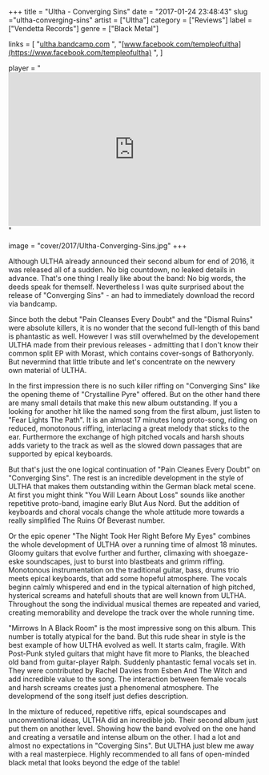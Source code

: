 +++
title = "Ultha - Converging Sins"
date = "2017-01-24 23:48:43"
slug ="ultha-converging-sins"
artist = ["Ultha"]
category = ["Reviews"]
label = ["Vendetta Records"]
genre = ["Black Metal"]

links = [
    "[ultha.bandcamp.com](https://ultha.bandcamp.com)  ",
    "[www.facebook.com/templeofultha](https://www.facebook.com/templeofultha) ",
]

player = "<iframe style='border: 0; width: 100%; height: 307px;' src='https://bandcamp.com/EmbeddedPlayer/album=1203385701/size=large/bgcol=333333/linkcol=ffffff/artwork=none/transparent=true/' seamless><a href='http://ultha.bandcamp.com/album/converging-sins'>Converging Sins by ULTHA</a></iframe>"

image = "cover/2017/Ultha-Converging-Sins.jpg"
+++

Although ULTHA already announced their second album for end of 2016, it was released all of a sudden. No big countdown, no leaked details in advance. That's one thing I really like about the band: No big words, the deeds speak for themself. Nevertheless I was quite surprised about the release of "Converging Sins" - an had to immediately download the record via bandcamp.

Since both the debut "Pain Cleanses Every Doubt" and the "Dismal Ruins" were absolute killers, it is no wonder that the second full-length of this band is phantastic as well. However I was still overwhelmed by the developement ULTHA made from their previous releases - admitting that I don't know their common split EP with Morast, which contains cover-songs of Bathoryonly. But nevermind that little tribute and let's concentrate on the newvery own material of ULTHA.

In the first impression there is no such killer riffing on "Converging Sins" like the opening theme of "Crystalline Pyre" offered. But on the other hand there are many small details that make this new album outstanding. If you a looking for another hit like the named song from the first album, just listen to "Fear Lights The Path". It is an almost 17 minutes long proto-song, riding on reduced, monotonous riffing, interlacing a great melody that sticks to the ear. Furthermore the exchange of high pitched vocals and harsh shouts adds variety to the track as well as the slowed down passages that are supported by epical keyboards.

But that's just the one logical continuation of "Pain Cleanes Every Doubt" on "Converging Sins". The rest is an incredible development in the style of ULTHA that makes them outstanding within the German black metal scene. At first you might think "You Will Learn About Loss" sounds like another repetitive proto-band, imagine early Blut Aus Nord. But the addition of keyboards and choral vocals change the whole attitude more towards a really simplified The Ruins Of Beverast number.

Or the epic opener "The Night Took Her Right Before My Eyes" combines the whole development of ULTHA over a running time of almost 18 minutes. Gloomy guitars that evolve further and further, climaxing with shoegaze-eske soundscapes, just to burst into blastbeats and grimm riffing. Monotonous instrumentation on the traditional guitar, bass, drums trio meets epical keyboards, that add some hopeful atmosphere. The vocals beginn calmly whispered and end in the typical alternation of high pitched, hysterical screams and hatefull shouts that are well known from ULTHA. Throughout the song the individual musical themes are repeated and varied, creating memorability and develope the track over the whole running time.

"Mirrows In A Black Room" is the most impressive song on this album. This number is totally atypical for the band. But this rude shear in style is the best example of how ULTHA evolved as well. It starts calm, fragile. With Post-Punk styled guitars that might have fit more to Planks, the bleached old band from guitar-player Ralph. Suddenly phantastic femal vocals set in. They were contributed by Rachel Davies from Esben And The Witch and add incredible value to the song. The interaction between female vocals and harsh screams creates just a phenomenal atmosphere. The developmend of the song itself just defies description.

In the mixture of reduced, repetitive riffs, epical soundscapes and unconventional ideas, ULTHA did an incredible job. Their second album just put them on another level. Showing how the band evolved on the one hand and creating a versatile and intense album on the other. I had a lot and almost no expectations in "Coverging Sins". But ULTHA just blew me away with a real masterpiece. Highly recommended to all fans of open-minded black metal that looks beyond the edge of the table!
